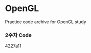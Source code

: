# OpenGL
Practice code archive for OpenGL study

### 2주차 Code
[4227a11]("https://github.com/GraceCheong/OpenGL/tree/4227a114a2d0a124a7588227378825f9c43d6315")
